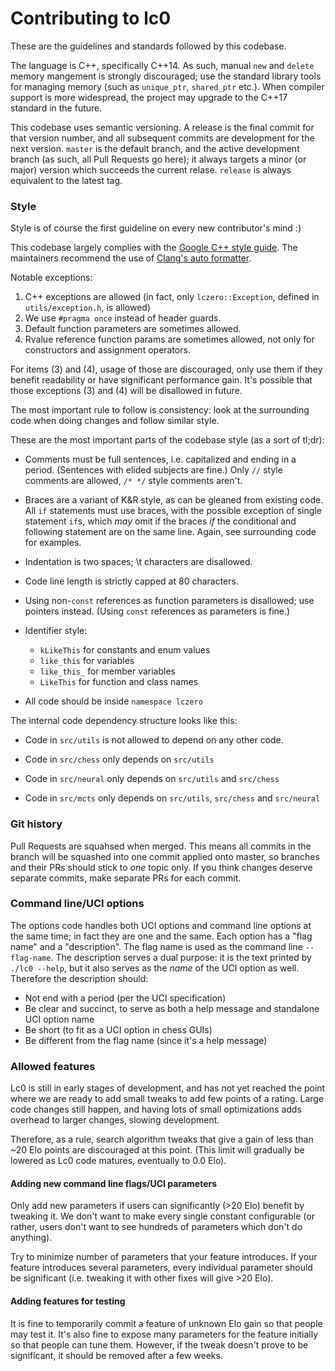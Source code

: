 # Contributing to lc0

These are the guidelines and standards followed by this codebase.

The language is C++, specifically C++14. As such, manual `new` and `delete` memory mangement is strongly discouraged; use the standard library tools for managing memory (such as `unique_ptr`, `shared_ptr` etc.). When compiler support is more widespread, the project may upgrade to the C++17 standard in the future.

This codebase uses semantic versioning. A release is the final commit for that version number, and all subsequent commits are development for the next version. `master` is the default branch, and the active development branch (as such, all Pull Requests go here); it always targets a minor (or major) version which succeeds the current relase. `release` is always equivalent to the latest tag.


### Style

Style is of course the first guideline on every new contributor's mind :)

This codebase largely complies with the [Google C++ style guide](https://google.github.io/styleguide/cppguide.html). The maintainers recommend the use of [Clang's auto formatter](https://clang.llvm.org/docs/ClangFormatStyleOptions.html).

Notable exceptions:
 1. C++ exceptions are allowed (in fact, only `lczero::Exception`, defined in `utils/exception.h`, is allowed)
 2. We use `#pragma once` instead of header guards.
 3. Default function parameters are sometimes allowed.
 4. Rvalue reference function params are sometimes allowed, not only for constructors and assignment operators.

For items (3) and (4), usage of those are discouraged, only use them if they benefit readability or have significant performance gain. It's possible that those exceptions (3) and (4) will be disallowed in future.

The most important rule to follow is consistency: look at the surrounding code when doing changes and follow similar style.

These are the most important parts of the codebase style (as a sort of tl;dr):

 * Comments must be full sentences, i.e. capitalized and ending in a period. (Sentences with elided subjects are fine.) Only `//` style comments are allowed, `/* */` style comments aren't.

 * Braces are a variant of K&R style, as can be gleaned from existing code. All `if` statements must use braces, with the possible exception of single statement `if`s, which *may* omit if the braces *if* the conditional and following statement are on the same line. Again, see surrounding code for examples.

 * Indentation is two spaces; \t characters are disallowed.

 * Code line length is strictly capped at 80 characters.

 * Using non-`const` references as function parameters is disallowed; use pointers instead. (Using `const` references as parameters is fine.)

 * Identifier style:
   - `kLikeThis` for constants and enum values
   - `like_this` for variables
   - `like_this_` for member variables
   - `LikeThis` for function and class names

 * All code should be inside `namespace lczero`

The internal code dependency structure looks like this:

 * Code in `src/utils` is not allowed to depend on any other code.

 * Code in `src/chess` only depends on `src/utils`

 * Code in `src/neural` only depends on `src/utils` and `src/chess`

 * Code in `src/mcts` only depends on `src/utils`, `src/chess` and `src/neural`


### Git history

Pull Requests are squahsed when merged. This means all commits in the branch will be squashed into one commit applied onto master, so branches and their PRs should stick to *one* topic only. If you think changes deserve separate commits, make separate PRs for each commit.


### Command line/UCI options

The options code handles both UCI options and command line options at the same time; in fact they are one and the same. Each option has a "flag name" and a "description". The flag name is used as the command line `--flag-name`. The description serves a dual purpose: it is the text printed by `./lc0 --help`, but it also serves as the *name* of the UCI option as well. Therefore the description should:

 * Not end with a period (per the UCI specification)
 * Be clear and succinct, to serve as both a help message and standalone UCI option name
 * Be short (to fit as a UCI option in chess GUIs)
 * Be different from the flag name (since it's a help message)


### Allowed features

Lc0 is still in early stages of development, and has not yet reached the point where we are ready to add small tweaks to add few points of a rating. Large code changes still happen, and having lots of small optimizations adds overhead to larger changes, slowing development.

Therefore, as a rule, search algorithm tweaks that give a gain of less than ~20 Elo points are discouraged at this point. (This limit will gradually be lowered as Lc0 code matures, eventually to 0.0 Elo).


#### Adding new command line flags/UCI parameters

Only add new parameters if users can significantly (>20 Elo) benefit by tweaking it. We don't want to make every single constant configurable (or rather, users don't want to see hundreds of parameters which don't do anything).

Try to minimize number of parameters that your feature introduces. If your feature introduces several parameters, every individual parameter should be significant (i.e. tweaking it with other fixes will give >20 Elo).


#### Adding features for testing

It is fine to temporarily commit a feature of unknown Elo gain so that people may test it. It's also fine to expose many parameters for the feature initially so that people can tune them. However, if the tweak doesn't prove to be significant, it should be removed after a few weeks.

